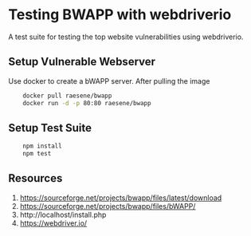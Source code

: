 
Testing BWAPP with webdriverio
==============================

A test suite for testing the top website vulnerabilities using webdriverio.

Setup Vulnerable Webserver
--------------------------

Use docker to create a bWAPP server.  After pulling the image

```bash
	docker pull raesene/bwapp
	docker run -d -p 80:80 raesene/bwapp 
```

Setup Test Suite
----------------

```bash
	npm install
	npm test 
```

Resources
---------
1) https://sourceforge.net/projects/bwapp/files/latest/download
2) https://sourceforge.net/projects/bwapp/files/bWAPP/
3) http://localhost/install.php
4) https://webdriver.io/